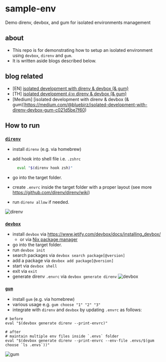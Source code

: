 # sample-env

Demo direnv, devbox, and gum for isolated environments management

## about

- This repo is for demonstrating how to setup an isolated environment using `devbox`, `direnv` and `gum`.
- It is written aside blogs described below.

## blog related

- [EN] [isolated development with direnv & devbox (& gum)](https://www.bluebirz.net/en/isolate-dev-direnv-devbox-gum/)
- [TH] [isolated development ด้วย direnv & devbox (& gum)](https://www.bluebirz.net/th/isolate-dev-direnv-devbox-gum-th/)
- [Medium] [isolated development with direnv & devbox (& gum)]<https://medium.com/@bluebirz/isolated-development-with-direnv-devbox-gum-c021d5be7f60>)

## How to run

### [`direnv`](https://direnv.net)

- install `direnv` (e.g. via homebrew)
- add hook into shell file i.e. `.zshrc`

  ```sh
    eval "$(direnv hook zsh)"
    ```

- go into the target folder.
- create `.envrc` inside the target folder with a proper layout (see more <https://github.com/direnv/direnv/wiki>)
- run `direnv allow` if needed.

![direnv](./img/direnv.png)

### [`devbox`](https://www.jetify.com/devbox)

- install `devbox` via <https://www.jetify.com/devbox/docs/installing_devbox/>
  - or via [Nix package manager](https://nixos.org/download/)
- go into the target folder.
- run `devbox init`
- search packages via `devbox search package[@version]`
- add a package via `devbox add package[@version]`
- start via `devbox shell`
- exit via `exit`
- generate direnv `.envrc` via `devbox generate direnv`
![devbox](./img/devbox.png)

### [`gum`](https://github.com/charmbracelet/gum)

- install `gum` (e.g. via homebrew)
- various usage e.g. `gum choose "1" "2" "3"`
- integrate with `direnv` and `devbox` by updating `.envrc` as follows:

```
# before
eval "$(devbox generate direnv --print-envrc)"

# after
# maintain multiple env files inside `.envs` folder
eval "$(devbox generate direnv --print-envrc --env-file .envs/$(gum choose `ls .envs`))"
```

![gum](./img/gum.png)
